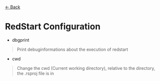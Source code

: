 [<- Back](./index.md)

# RedStart Configuration

- dbgprint
> Print debuginformations about the execution of redstart

- cwd
> Change the cwd (Current working directory), relative to the directory, the .rsproj file is in